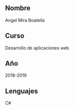 ## Nombre
Angel Mira Boatella

## Curso
Desarrollo de aplicaciones web

## Año
2018-2019

## Lenguajes
C#
